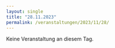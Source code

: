 ```yaml
---
layout: single
title: "28.11.2023"
permalink: /veranstaltungen/2023/11/28/
---
```


Keine Veranstaltung an diesem Tag.
